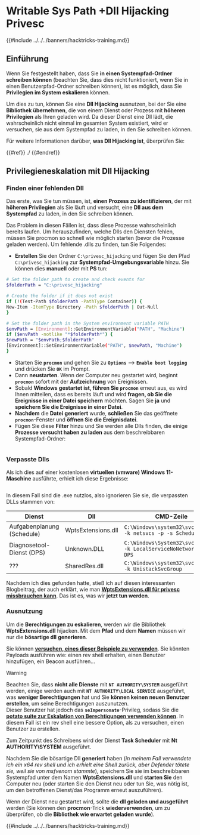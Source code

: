 # Writable Sys Path +Dll Hijacking Privesc

{{#include ../../../banners/hacktricks-training.md}}

## Einführung

Wenn Sie festgestellt haben, dass Sie **in einen Systempfad-Ordner schreiben können** (beachten Sie, dass dies nicht funktioniert, wenn Sie in einen Benutzerpfad-Ordner schreiben können), ist es möglich, dass Sie **Privilegien im System eskalieren** können.

Um dies zu tun, können Sie eine **Dll Hijacking** ausnutzen, bei der Sie eine **Bibliothek übernehmen**, die von einem Dienst oder Prozess mit **höheren Privilegien** als Ihren geladen wird. Da dieser Dienst eine Dll lädt, die wahrscheinlich nicht einmal im gesamten System existiert, wird er versuchen, sie aus dem Systempfad zu laden, in den Sie schreiben können.

Für weitere Informationen darüber, **was Dll Hijacking ist**, überprüfen Sie:

{{#ref}}
./
{{#endref}}

## Privilegieneskalation mit Dll Hijacking

### Finden einer fehlenden Dll

Das erste, was Sie tun müssen, ist, **einen Prozess zu identifizieren**, der mit **höheren Privilegien** als Sie läuft und versucht, eine **Dll aus dem Systempfad** zu laden, in den Sie schreiben können.

Das Problem in diesen Fällen ist, dass diese Prozesse wahrscheinlich bereits laufen. Um herauszufinden, welche Dlls den Diensten fehlen, müssen Sie procmon so schnell wie möglich starten (bevor die Prozesse geladen werden). Um fehlende .dlls zu finden, tun Sie Folgendes:

- **Erstellen** Sie den Ordner `C:\privesc_hijacking` und fügen Sie den Pfad `C:\privesc_hijacking` zur **Systempfad-Umgebungsvariable** hinzu. Sie können dies **manuell** oder mit **PS** tun:
```bash
# Set the folder path to create and check events for
$folderPath = "C:\privesc_hijacking"

# Create the folder if it does not exist
if (!(Test-Path $folderPath -PathType Container)) {
New-Item -ItemType Directory -Path $folderPath | Out-Null
}

# Set the folder path in the System environment variable PATH
$envPath = [Environment]::GetEnvironmentVariable("PATH", "Machine")
if ($envPath -notlike "*$folderPath*") {
$newPath = "$envPath;$folderPath"
[Environment]::SetEnvironmentVariable("PATH", $newPath, "Machine")
}
```
- Starten Sie **`procmon`** und gehen Sie zu **`Options`** --> **`Enable boot logging`** und drücken Sie **`OK`** im Prompt.
- Dann **neustarten**. Wenn der Computer neu gestartet wird, beginnt **`procmon`** sofort mit der **Aufzeichnung** von Ereignissen.
- Sobald **Windows** **gestartet ist, führen Sie `procmon`** erneut aus, es wird Ihnen mitteilen, dass es bereits läuft und wird **fragen, ob Sie die Ereignisse in einer Datei speichern** möchten. Sagen Sie **ja** und **speichern Sie die Ereignisse in einer Datei**.
- **Nachdem** die **Datei** **generiert** wurde, **schließen** Sie das geöffnete **`procmon`**-Fenster und **öffnen Sie die Ereignisdatei**.
- Fügen Sie diese **Filter** hinzu und Sie werden alle Dlls finden, die einige **Prozesse versucht haben zu laden** aus dem beschreibbaren Systempfad-Ordner:

<figure><img src="../../../images/image (945).png" alt=""><figcaption></figcaption></figure>

### Verpasste Dlls

Als ich dies auf einer kostenlosen **virtuellen (vmware) Windows 11-Maschine** ausführte, erhielt ich diese Ergebnisse:

<figure><img src="../../../images/image (607).png" alt=""><figcaption></figcaption></figure>

In diesem Fall sind die .exe nutzlos, also ignorieren Sie sie, die verpassten DLLs stammen von:

| Dienst                           | Dll                | CMD-Zeile                                                            |
| -------------------------------- | ------------------ | -------------------------------------------------------------------- |
| Aufgabenplanung (Schedule)       | WptsExtensions.dll | `C:\Windows\system32\svchost.exe -k netsvcs -p -s Schedule`          |
| Diagnosetool-Dienst (DPS)       | Unknown.DLL        | `C:\Windows\System32\svchost.exe -k LocalServiceNoNetwork -p -s DPS` |
| ???                              | SharedRes.dll      | `C:\Windows\system32\svchost.exe -k UnistackSvcGroup`                |

Nachdem ich dies gefunden hatte, stieß ich auf diesen interessanten Blogbeitrag, der auch erklärt, wie man [**WptsExtensions.dll für privesc missbrauchen kann**](https://juggernaut-sec.com/dll-hijacking/#Windows_10_Phantom_DLL_Hijacking_-_WptsExtensionsdll). Das ist es, was wir **jetzt tun werden**.

### Ausnutzung

Um die **Berechtigungen zu eskalieren**, werden wir die Bibliothek **WptsExtensions.dll** hijacken. Mit dem **Pfad** und dem **Namen** müssen wir nur die **bösartige dll** **generieren**.

Sie können [**versuchen, eines dieser Beispiele zu verwenden**](#creating-and-compiling-dlls). Sie könnten Payloads ausführen wie: einen rev shell erhalten, einen Benutzer hinzufügen, ein Beacon ausführen...

> [!WARNING]
> Beachten Sie, dass **nicht alle Dienste** mit **`NT AUTHORITY\SYSTEM`** ausgeführt werden, einige werden auch mit **`NT AUTHORITY\LOCAL SERVICE`** ausgeführt, was **weniger Berechtigungen** hat und Sie **können keinen neuen Benutzer erstellen**, um seine Berechtigungen auszunutzen.\
> Dieser Benutzer hat jedoch das **`seImpersonate`**-Privileg, sodass Sie die [**potato suite zur Eskalation von Berechtigungen verwenden können**](../roguepotato-and-printspoofer.md). In diesem Fall ist ein rev shell eine bessere Option, als zu versuchen, einen Benutzer zu erstellen.

Zum Zeitpunkt des Schreibens wird der Dienst **Task Scheduler** mit **Nt AUTHORITY\SYSTEM** ausgeführt.

Nachdem Sie die bösartige Dll **generiert** haben (_in meinem Fall verwendete ich ein x64 rev shell und ich erhielt eine Shell zurück, aber Defender tötete sie, weil sie von msfvenom stammte_), speichern Sie sie im beschreibbaren Systempfad unter dem Namen **WptsExtensions.dll** und **starten Sie** den Computer neu (oder starten Sie den Dienst neu oder tun Sie, was nötig ist, um den betroffenen Dienst/das Programm erneut auszuführen).

Wenn der Dienst neu gestartet wird, sollte die **dll geladen und ausgeführt** werden (Sie können den **procmon**-Trick **wiederverwenden**, um zu überprüfen, ob die **Bibliothek wie erwartet geladen wurde**).

{{#include ../../../banners/hacktricks-training.md}}
